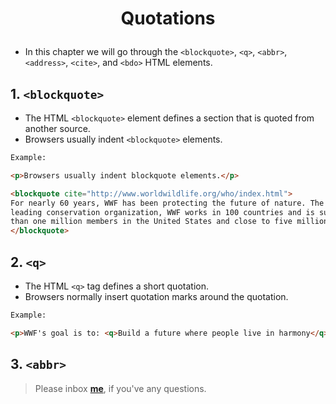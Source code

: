 <h1><p align="center">Quotations</p></h1> 

* In this chapter we will go through the `<blockquote>`, `<q>`, `<abbr>`, `<address>`, 
`<cite>`, and `<bdo>` HTML elements.

## 1. `<blockquote>` 

* The HTML `<blockquote>` element defines a section that is quoted from another source.
* Browsers usually indent `<blockquote>` elements.	

```HTML
Example:

<p>Browsers usually indent blockquote elements.</p>

<blockquote cite="http://www.worldwildlife.org/who/index.html">
For nearly 60 years, WWF has been protecting the future of nature. The world's 
leading conservation organization, WWF works in 100 countries and is supported by more 
than one million members in the United States and close to five million globally.
</blockquote>
```

## 2. `<q>`

* The HTML `<q>` tag defines a short quotation.
* Browsers normally insert quotation marks around the quotation.	

```HTML
Example:

<p>WWF's goal is to: <q>Build a future where people live in harmony</q> with nature.</p>
```

## 3. `<abbr>`



> Please inbox **[me](https://www.facebook.com/shoriot)**, if you've any questions.